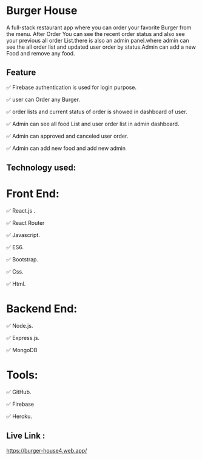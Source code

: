 # Burger House

A full-stack restaurant app where you can order your favorite Burger from the menu. After Order You can see the recent order status and also see your previous all order List.there is also an admin panel.where admin can see the all order list and updated user order by status.Admin can add a new Food and remove any food.

## Feature

✅ Firebase authentication is used for login purpose.

✅ user can Order any Burger.

✅ order lists and current status of order is showed in dashboard of user.

✅ Admin can see all food List  and user order list in admin dashboard.

✅ Admin can approved and canceled user order.

✅ Admin can add new food and add new admin

## Technology used:

# Front End:

✅ React.js .

✅ React Router

✅ Javascript.

✅ ES6.

✅ Bootstrap.

✅ Css.

✅ Html.

# Backend End:

✅ Node.js.

✅ Express.js.

✅ MongoDB

# Tools:

✅ GitHub.

✅ Firebase

✅ Heroku.

## Live Link :

https://burger-house4.web.app/